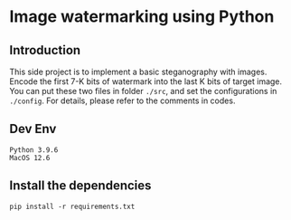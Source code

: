 # Image watermarking using Python
## Introduction
This side project is to implement a basic steganography with images. Encode the first 7-K bits of watermark into the last K bits of target image. You can put these two files in folder `./src`, and set the configurations in `./config`. For details, please refer to the comments in codes.

## Dev Env
```
Python 3.9.6
MacOS 12.6
```

## Install the dependencies
```
pip install -r requirements.txt
```